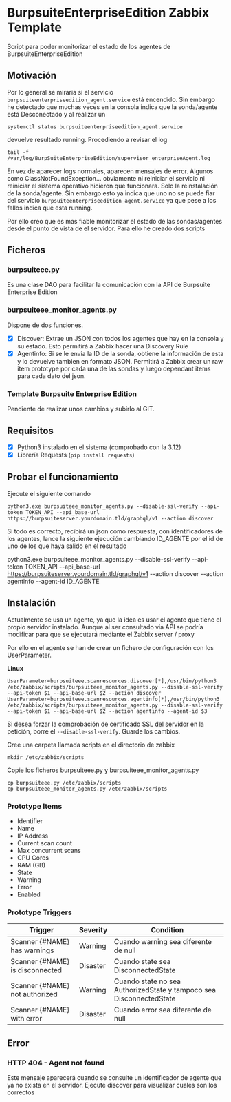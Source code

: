 # BurpsuiteEnterpriseEdition Zabbix Template

Script para poder monitorizar el estado de los agentes de BurpsuiteEnterpriseEdition

## Motivación

Por lo general se miraria si el servicio `burpsuiteenterpriseedition_agent.service` está encendido. Sin embargo he detectado que muchas veces en la consola indica que la sonda/agente está Desconectado y al realizar un 

```
systemctl status burpsuiteenterpriseedition_agent.service
```

devuelve resultado running. Procediendo a revisar el log

```
tail -f /var/log/BurpSuiteEnterpriseEdition/supervisor_enterpriseAgent.log
```

En vez de aparecer logs normales, aparecen mensajes de error. Algunos como ClassNotFoundException... obviamente ni reiniciar el servicio ni reiniciar el sistema operativo hicieron que funcionara. Solo la reinstalación de la sonda/agente.
Sin embargo esto ya indica que uno no se puede fiar del servicio `burpsuiteenterpriseedition_agent.service` ya que pese a los fallos indica que esta running.

Por ello creo que es mas fiable monitorizar el estado de las sondas/agentes desde el punto de vista de el servidor. Para ello he creado dos scripts

## Ficheros

### burpsuiteee.py

Es una clase DAO para facilitar la comunicación con la API de Burpsuite Enterprise Edition

### burpsuiteee_monitor_agents.py 

Dispone de dos funciones. 

- [x] Discover: Extrae un JSON con todos los agentes que hay en la consola y su estado. Esto permitirá a Zabbix hacer una Discovery Rule
- [x] Agentinfo: Si se le envia la ID de la sonda, obtiene la información de esta y lo devuelve tambien en formato JSON. Permitirá a Zabbix crear un raw item prototype por cada una de las sondas y luego dependant items para cada dato del json. 

### Template Burpsuite Enterprise Edition

Pendiente de realizar unos cambios y subirlo al GIT.


## Requisitos

- [x] Python3 instalado en el sistema (comprobado con la 3.12)
- [x] Librería Requests (`pip install requests`)

## Probar el funcionamiento

Ejecute el siguiente comando

```
python3.exe burpsuiteee_monitor_agents.py --disable-ssl-verify --api-token TOKEN_API --api_base-url https://burpsuiteserver.yourdomain.tld/graphql/v1 --action discover
```

Si todo es correcto, recibirá un json como respuesta, con identificadores de los agentes, lance la siguiente ejecución cambiando ID_AGENTE por el id de uno de los que haya salido en el resultado

python3.exe burpsuiteee_monitor_agents.py --disable-ssl-verify --api-token TOKEN_API --api_base-url https://burpsuiteserver.yourdomain.tld/graphql/v1 --action discover --action agentinfo --agent-id ID_AGENTE


## Instalación

Actualmente se usa un agente, ya que la idea es usar el agente que tiene el propio servidor instalado. Aunque al ser consultado via API se podría modificar para que se ejecutará mediante el Zabbix server / proxy

Por ello en el agente se han de crear un fichero de configuración con los UserParameter.

**Linux**

```
UserParameter=burpsuiteee.scanresources.discover[*],/usr/bin/python3 /etc/zabbix/scripts/burpsuiteee_monitor_agents.py --disable-ssl-verify --api-token $1 --api-base-url $2 --action discover
UserParameter=burpsuiteee.scanresources.agentinfo[*],/usr/bin/python3 /etc/zabbix/scripts/burpsuiteee_monitor_agents.py --disable-ssl-verify --api-token $1 --api-base-url $2 --action agentinfo --agent-id $3
```

Si desea forzar la comprobación de certificado SSL del servidor en la petición, borre el `--disable-ssl-verify`. Guarde los cambios.

Cree una carpeta llamada scripts en el directorio de zabbix

```
mkdir /etc/zabbix/scripts
```

Copie los ficheros burpsuiteee.py y burpsuiteee_monitor_agents.py 

```
cp burpsuiteee.py /etc/zabbix/scripts
cp burpsuiteee_monitor_agents.py /etc/zabbix/scripts
```
### Prototype Items

- Identifier
- Name
- IP Address
- Current scan count
- Max concurrent scans
- CPU Cores
- RAM (GB)
- State
- Warning
- Error
- Enabled

### Prototype Triggers

|Trigger|Severity|Condition|
|-|-|-|
|Scanner {#NAME} has warnings|Warning|Cuando warning sea diferente de null|
|Scanner {#NAME} is disconnected|Disaster|Cuando state sea DisconnectedState|
|Scanner {#NAME} not authorized|Warning|Cuando state no sea AuthorizedState y tampoco sea DisconnectedState|
|Scanner {#NAME} with error|Disaster|Cuando error sea diferente de null| 

## Error

### HTTP 404 - Agent not found

Este mensaje aparecerá cuando se consulte un identificador de agente que ya no exista en el servidor. Ejecute discover para visualizar cuales son los correctos